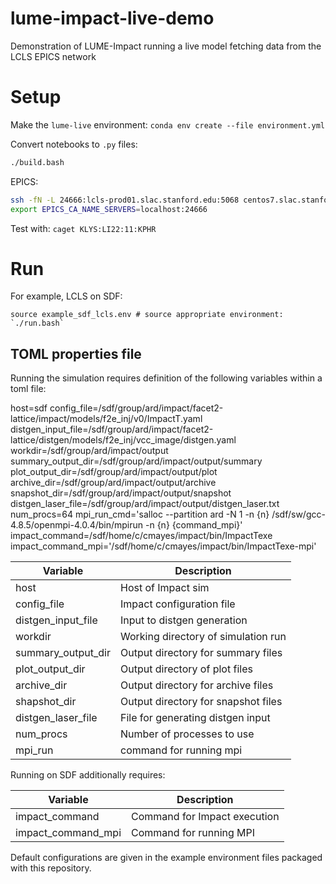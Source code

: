 # lume-impact-live-demo
Demonstration of LUME-Impact running a live model fetching data from the LCLS EPICS network



# Setup

Make the `lume-live` environment:
`conda env create --file environment.yml`

Convert notebooks to `.py` files:
```bash
./build.bash
```

EPICS:
```bash
ssh -fN -L 24666:lcls-prod01.slac.stanford.edu:5068 centos7.slac.stanford.edu
export EPICS_CA_NAME_SERVERS=localhost:24666
```

Test with: `caget KLYS:LI22:11:KPHR`


# Run

For example, LCLS on SDF:
```
source example_sdf_lcls.env # source appropriate environment:
`./run.bash`
```

## TOML properties file

Running the simulation requires definition of the following variables within a toml file:

host=sdf
config_file=/sdf/group/ard/impact/facet2-lattice/impact/models/f2e_inj/v0/ImpactT.yaml
distgen_input_file=/sdf/group/ard/impact/facet2-lattice/distgen/models/f2e_inj/vcc_image/distgen.yaml
workdir=/sdf/group/ard/impact/output
summary_output_dir=/sdf/group/ard/impact/output/summary
plot_output_dir=/sdf/group/ard/impact/output/plot
archive_dir=/sdf/group/ard/impact/output/archive
snapshot_dir=/sdf/group/ard/impact/output/snapshot
distgen_laser_file=/sdf/group/ard/impact/output/distgen_laser.txt
num_procs=64
mpi_run_cmd='salloc --partition ard -N 1 -n {n} /sdf/sw/gcc-4.8.5/openmpi-4.0.4/bin/mpirun -n {n} {command_mpi}'
impact_command=/sdf/home/c/cmayes/impact/bin/ImpactTexe
impact_command_mpi='/sdf/home/c/cmayes/impact/bin/ImpactTexe-mpi'


| Variable                  | Description                          |
|---------------------------|--------------------------------------|
| host                      | Host of Impact sim                   |
| config_file               | Impact configuration file            |
| distgen_input_file        | Input to distgen generation          |
| workdir                   | Working directory of simulation run  |
| summary_output_dir        | Output directory for summary files   |
| plot_output_dir           | Output directory of plot files       |
| archive_dir               | Output directory for archive files   |
| shapshot_dir              | Output directory for snapshot files  |
| distgen_laser_file        | File for generating distgen input    |
| num_procs                 | Number of processes to use           |
| mpi_run                   | command for running mpi              |

Running on SDF additionally requires:

| Variable                  | Description                          |
|---------------------------|--------------------------------------|
| impact_command            | Command for Impact execution         |
| impact_command_mpi        | Command for running MPI              |

Default configurations are given in the example environment files packaged with this repository.